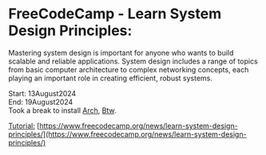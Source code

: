 # FreeCodeCamp - Learn System Design Principles:

Mastering system design is important for anyone who wants to build scalable and reliable applications.
System design includes a range of topics from basic computer architecture to complex networking concepts, each playing an important role in creating efficient, robust systems. </br>

Start: 13August2024</br>
End: 19August2024</br>
Took a break to install [Arch](https://github.com/evilusean/Pysean/tree/main/Arch.BTW), [Btw](https://github.com/evilusean/Pysean/blob/main/Arch.BTW/DualRice1N.png).

[Tutorial:](https://www.youtube.com/watch?v=F2FmTdLtb_4&t=1s) [https://www.freecodecamp.org/news/learn-system-design-principles/](https://www.freecodecamp.org/news/learn-system-design-principles/)
